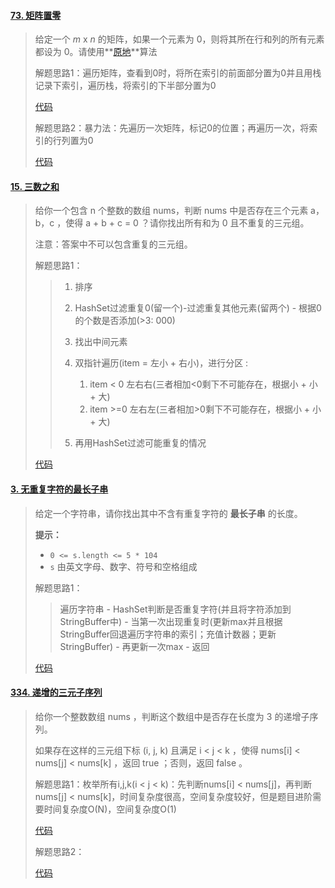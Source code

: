 #### [73. 矩阵置零](https://leetcode-cn.com/problems/set-matrix-zeroes/)

> 给定一个 *m* x *n* 的矩阵，如果一个元素为 0，则将其所在行和列的所有元素都设为 0。请使用**[原地](http://baike.baidu.com/item/原地算法)**算法
>
> 解题思路1：遍历矩阵，查看到0时，将所在索引的前面部分置为0并且用栈记录下索引，遍历栈，将索引的下半部分置为0
>
> [代码](ListString02.java)
>
> 解题思路2：暴力法：先遍历一次矩阵，标记0的位置；再遍历一次，将索引的行列置为0
>
> [代码](ListString02.java)

#### [15. 三数之和](https://leetcode-cn.com/problems/3sum/)

> 给你一个包含 n 个整数的数组 nums，判断 nums 中是否存在三个元素 a，b，c ，使得 a + b + c = 0 ？请你找出所有和为 0 且不重复的三元组。
>
> 注意：答案中不可以包含重复的三元组。
>
> 解题思路1：
>
> > 1. 排序 
> > 2. HashSet过滤重复0(留一个)-过滤重复其他元素(留两个) - 根据0的个数是否添加(>3: 000)
> > 3. 找出中间元素
> > 4. 双指针遍历(item = 左小 + 右小)，进行分区 :
> >    1. item < 0 左右右(三者相加<0剩下不可能存在，根据小 + 小 + 大) 
> >    2. item >=0 左右左(三者相加>0剩下不可能存在，根据小 + 小 + 大)
> >
> > 5. 再用HashSet过滤可能重复的情况
>
> [代码](ListString01.java)

#### [3. 无重复字符的最长子串](https://leetcode-cn.com/problems/longest-substring-without-repeating-characters/)

> 给定一个字符串，请你找出其中不含有重复字符的 **最长子串** 的长度。
>
> **提示：**
>
> - `0 <= s.length <= 5 * 104`
> - `s` 由英文字母、数字、符号和空格组成
>
> 解题思路1：
>
> > 遍历字符串 - HashSet判断是否重复字符(并且将字符添加到StringBuffer中) - 当第一次出现重复时(更新max并且根据StringBuffer回退遍历字符串的索引；充值计数器；更新StringBuffer) - 再更新一次max - 返回
>
> [代码](ListString03.java)

#### [334. 递增的三元子序列](https://leetcode-cn.com/problems/increasing-triplet-subsequence/)

> 给你一个整数数组 nums ，判断这个数组中是否存在长度为 3 的递增子序列。
>
> 如果存在这样的三元组下标 (i, j, k) 且满足 i < j < k ，使得 nums[i] < nums[j] < nums[k] ，返回 true ；否则，返回 false 。
>
> 解题思路1：枚举所有i,j,k(i < j < k)：先判断nums[i] < nums[j]，再判断nums[j] < nums[k]，时间复杂度很高，空间复杂度较好，但是题目进阶需要时间复杂度O(N)，空间复杂度O(1)
>
> [代码](ListString05.java)
>
> 解题思路2：
>
> [代码]()